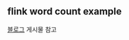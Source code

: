 ## flink word count example

[블로그]([https://itkmj.blogspot.com/2020/06/apache-flink-mac-install.html]) 게시물 참고
